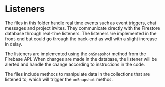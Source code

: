 # Listeners

The files in this folder handle real time events such as event triggers, chat messages and project invites. They communicate directly with the Firestore database through real-time listeners. The listeners are implemented in the front-end but could go through the back-end as well with a slight increase in delay. 

The listeners are implemented using the `onSnapshot` method from the Firebase API. When changes are made in the database, the listener will be alerted and handle the change according to instructions in the code.

The files include methods to manipulate data in the collections that are listened to, which will trigger the `onSnapshot` method.
